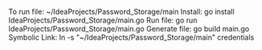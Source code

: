 To run file: ~/IdeaProjects/Password_Storage/main
Install: go install IdeaProjects/Password_Storage/main.go
Run file: go run IdeaProjects/Password_Storage/main.go
Generate file: go build main.go
Symbolic Link: ln -s "~/IdeaProjects/Password_Storage/main" credentials